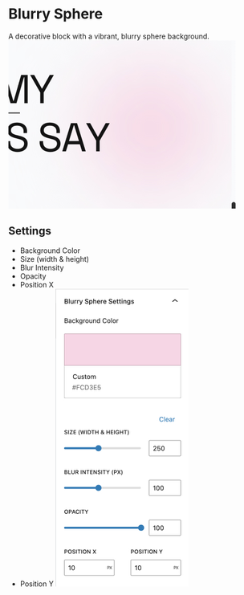 # Blurry Sphere

A decorative block with a vibrant, blurry sphere background.
<br/>
![blurry sphere](/img/mora/blurry-sphere-1.jpg)
## Settings

- Background Color
- Size (width & height)
- Blur Intensity
- Opacity
- Position X
- Position Y
![blurry sphere](/img/mora/blurry-sphere-2.jpg)